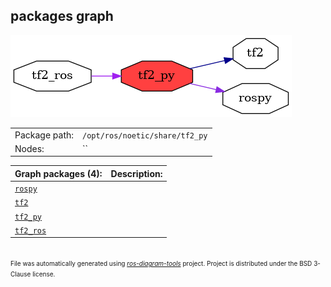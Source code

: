 <!--
File was automatically generated using 'ros-diagram-tools' project.
Project is distributed under the BSD 3-Clause license.
-->

## packages graph

[![tf2_py](tf2_py.png "tf2_py")](tf2_py.png)

|     |     |
| --- | --- |
| Package path: | `/opt/ros/noetic/share/tf2_py` |
| Nodes: | `` |


| Graph packages (4): | Description: |
| ------------------- | ------------ |
| [`rospy`](rospy.md) |  |
| [`tf2`](tf2.md) |  |
| [`tf2_py`](tf2_py.md) |  |
| [`tf2_ros`](tf2_ros.md) |  |


</br>
<font size="1">
File was automatically generated using <a href="https://github.com/anetczuk/ros-diagram-tools"><i>ros-diagram-tools</i></a> project.
Project is distributed under the BSD 3-Clause license.
</font>

